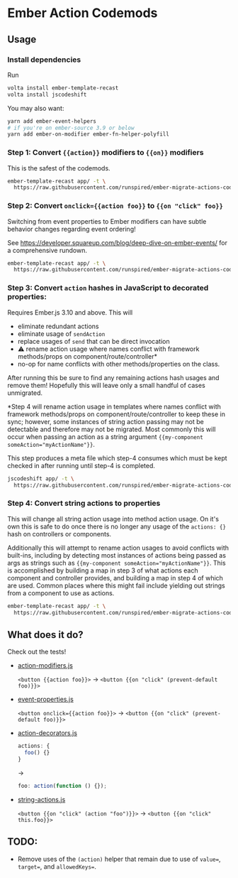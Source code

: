 # Ember Action Codemods

## Usage

### Install dependencies

Run

```sh
volta install ember-template-recast
volta install jscodeshift
```

You may also want:

```sh
yarn add ember-event-helpers
# if you're on ember-source 3.9 or below
yarn add ember-on-modifier ember-fn-helper-polyfill
```

### Step 1: Convert `{{action}}` modifiers to `{{on}}` modifiers

This is the safest of the codemods.

```sh
ember-template-recast app/ -t \
  https://raw.githubusercontent.com/runspired/ember-migrate-actions-codemod/main/src/action-modifiers.js
```

### Step 2: Convert `onclick={{action foo}}` to `{{on "click" foo}}`

Switching from event properties to Ember modifiers can have subtle behavior
changes regarding event ordering!

See https://developer.squareup.com/blog/deep-dive-on-ember-events/
for a comprehensive rundown.

```sh
ember-template-recast app/ -t \
  https://raw.githubusercontent.com/runspired/ember-migrate-actions-codemod/main/src/event-properties.js
```

### Step 3: Convert `action` hashes in JavaScript to decorated properties:

Requires Ember.js 3.10 and above. This will

- eliminate redundant actions
- eliminate usage of `sendAction`
- replace usages of `send` that can be direct invocation
- ⚠️ rename action usage where names conflict with framework methods/props on component/route/controller\*
- no-op for name conflicts with other methods/properties on the class.

After running this be sure to find any remaining actions hash usages and
remove them! Hopefully this will leave only a small handful of cases unmigrated.

\*Step 4 will rename action usage in templates where names conflict with framework methods/props on component/route/controller to keep these in sync; however, some instances of
string action passing may not be detectable and therefore may not be migrated. Most
commonly this will occur when passing an action as a string argument `{{my-component someAction="myActionName"}}`.

This step produces a meta file which step-4 consumes which must be kept checked in
after running until step-4 is completed.

```sh
jscodeshift app/ -t \
  https://raw.githubusercontent.com/runspired/ember-migrate-actions-codemod/main/src/action-decorators.js
```

### Step 4: Convert string actions to properties

This will change all string action usage into method action usage. On it's own this is
safe to do once there is no longer any usage of the `actions: {}` hash on controllers
or components.

Additionally this will attempt to rename action usages to avoid conflicts with built-ins,
including by detecting most instances of actions being passed as args as strings such as
`{{my-component someAction="myActionName"}}`. This is accomplished by building a map in
step 3 of what actions each component and controller provides, and building a map in step 4
of which are used. Common places where this might fail include yielding out strings from
a component to use as actions.

```sh
ember-template-recast app/ -t \
  https://raw.githubusercontent.com/runspired/ember-migrate-actions-codemod/main/src/string-actions.js
```

## What does it do?

Check out the tests!

- [action-modifiers.js](src/__tests__/action-modifiers.js)

  `<button {{action foo}}>` → `<button {{on "click" (prevent-default foo)}}>`

- [event-properties.js](src/__tests__/event-properties.js)

  `<button onclick={{action foo}}>` → `<button {{on "click" (prevent-default foo)}}>`

- [action-decorators.js](src/__testfixtures__/action-decorators/)

  ```js
  actions: {
    foo() {}
  }
  ```

  →

  ```js
  foo: action(function () {});
  ```

- [string-actions.js](src/__tests__/string-actions.js)

  `<button {{on "click" (action "foo")}}>` → `<button {{on "click" this.foo}}>`

## TODO:

- Remove uses of the `(action)` helper that remain due to use of `value=`, `target=`, and `allowedKeys=`.
